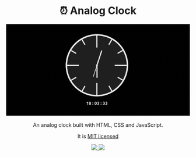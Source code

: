 <h1 align=center>
  ⏰ Analog Clock
</h1>

<p align=center>
  <img src="./cover-readme.gif" >
</p>

<p align=center>
  An analog clock built with HTML, CSS and JavaScript.
</p>

<p align=center>
  It is <a href="https://github.com/pedro-isacss/analog-clock/blob/master/LICENSE">MIT licensed</a>
</p>

<p align=center>
  <a href="https://mail.google.com/mail/u/0/?to=ss.pedroisac@gmail.com&tf=cm">
    <img src="https://img.shields.io/badge/Gmail-D14836?style=for-the-badge&logo=gmail&logoColor=white">
  </a>
  <a href="https://linkedin.com/in/pedro-isacss">
    <img src="https://img.shields.io/badge/linkedin-%230077B5.svg?style=for-the-badge&logo=linkedin&logoColor=white">
  </a>
</p>
